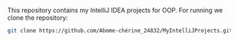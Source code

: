 This repository contains my IntelliJ IDEA projects for OOP.
For running we clone the repository:
   ```bash
   git clone https://github.com/Abome-chérine_24832/MyIntelliJProjects.git
